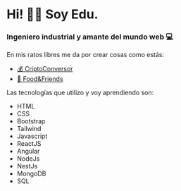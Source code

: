 <h1> Hi! 👋🏼 Soy Edu. </h1>

 ### Ingeniero industrial y amante del mundo web 💻

En mis ratos libres me da por crear cosas como estás:

- <a href="https://cryptoconvert.netlify.app/"> 💰 CriptoConversor </a>
- <a href="https://foodfriends.netlify.app/"> 🍔 Food&Friends </a>

Las tecnologías que utilizo y voy aprendiendo son: 

- HTML
- CSS
- Bootstrap
- Tailwind
- Javascript
- ReactJS
- Angular
- NodeJs
- NestJs
- MongoDB
- SQL



<!---
Edufardo/Edufardo is a ✨ special ✨ repository because its `README.md` (this file) appears on your GitHub profile.
You can click the Preview link to take a look at your changes.
--->
 
